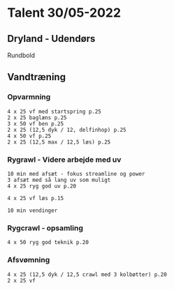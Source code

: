 # Talent 30/05-2022

## Dryland - Udendørs
   Rundbold

## Vandtræning
### Opvarmning
    4 x 25 vf med startspring p.25
    2 x 25 baglæns p.25
    3 x 50 vf ben p.25
    2 x 25 (12,5 dyk / 12, delfinhop) p.25
    4 x 50 vf p.25
    2 x 25 (12,5 max / 12,5 løs) p.25

### Rygrawl - Videre arbejde med uv
    10 min med afsæt - fokus streamline og power
    3 afsæt med så lang uv som muligt
    4 x 25 ryg god uv p.20
    
    4 x 25 vf løs p.15

    10 min vendinger

### Rygcrawl - opsamling
    4 x 50 ryg god teknik p.20
    
### Afsvømning
    4 x 25 (12,5 dyk / 12,5 crawl med 3 kolbøtter) p.20
    2 x 25 vf